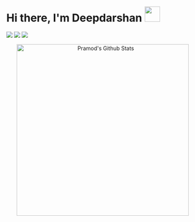 # Hi there, I'm Deepdarshan <img src="https://raw.githubusercontent.com/MartinHeinz/MartinHeinz/master/wave.gif" width="40px">


<!--
**deepdarshan21/deepdarshan21** is a ✨ _special_ ✨ repository because its `README.md` (this file) appears on your GitHub profile.

Here are some ideas to get you started:

- 🔭 I’m currently working on ...
- 🌱 I’m currently learning ...
- 👯 I’m looking to collaborate on ...
- 🤔 I’m looking for help with ...
- 💬 Ask me about ...
- 📫 How to reach me: ...
- 😄 Pronouns: ...
- ⚡ Fun fact: ...
-->
<!--
  - 🌱 I’m currently learning C++, Python, Android
-->

<a href="https://twitter.com/deeps_2106"><img src="https://img.icons8.com/fluent/144/000000/twitter.png"/></a> 
<a href="https://www.linkedin.com/in/deepdarshan-65673319a/"><img src="https://img.icons8.com/fluent/144/000000/linkedin.png"/></a> 
<a href="https://codetheorem.medium.com/"><img src="https://img.icons8.com/ios-filled/2x/medium-logo.png"/></a> 

<div>
  <p align="center">
    <img align="center" src="https://github-readme-stats.vercel.app/api?username=deepdarshan21&show_icons=true&title_color=00a6ff&icon_color=ffbb00&text_color=000000&bg_color=ffffff" alt="Pramod's Github Stats" width="450px">
  </p>
</div>
